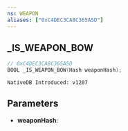 ```yaml
---
ns: WEAPON
aliases: ["0xC4DEC3CA8C365A5D"]
---
```

## _IS_WEAPON_BOW

```c
// 0xC4DEC3CA8C365A5D
BOOL _IS_WEAPON_BOW(Hash weaponHash);
```

```
NativeDB Introduced: v1207
```

## Parameters
* **weaponHash**:
